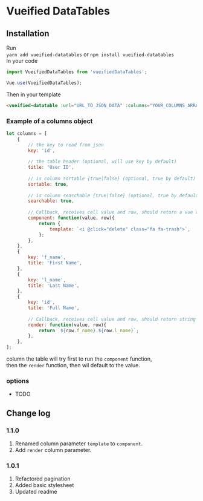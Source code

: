 # Vueified DataTables

## Installation
Run  
`yarn add vueified-datatables` or `npm install vueified-datatables`  
In your code
```js
import VueifiedDataTables from 'vueifiedDataTables';

Vue.use(VueifiedDataTables);
```  

Then in your template
```html
<vueified-datatable :url="URL_TO_JSON_DATA" :columns="YOUR_COLUMNS_ARRAY" :options="YOUR_OPTIONS_OBJECT(Optional)"></vueified-datatable>
```
  
### Example of a columns object
```js
let columns = [
    {
        // the key to read from json
        key: 'id',
         
        // the table header (optional, will use key by default)
        title: 'User ID',
        
        // is column sortable {true|false} (optional, true by default)
        sortable: true,
        
        // is column searchable {true|false} (optional, true by default)
        searchable: true,
        
        // Callback, receives cell value and row, should return a vue component, if is set, cell will render the component
        component: function(value, row){
            return {
                template: `<i @click="delete" class="fa fa-trash">`,
            };
        },
    },
    {
        key: 'f_name',
        title: 'First Name',
    },
    {
        key: 'l_name',
        title: 'Last Name',
    },
    {
        key: 'id',
        title: 'Full Name',
        
        // Callback, receives cell value and row, should return string or int
        render: function(value, row){
            return `${row.f_name} ${row.l_name}`;
        },
    },
];
```

column the table will try first to run the `component` function,    
then the `render` function, then wil default to the value.


### options
- TODO

## Change log
### 1.1.0
1. Renamed column parameter `template` to `component`.
2. Add `render` column parameter.

### 1.0.1
1. Refactored pagination
2. Added basic stylesheet
3. Updated readme 

